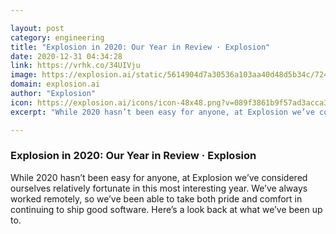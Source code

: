 ```yaml
---

layout: post
category: engineering
title: "Explosion in 2020: Our Year in Review · Explosion"
date: 2020-12-31 04:34:28
link: https://vrhk.co/34UIVju
image: https://explosion.ai/static/5614904d7a30536a103aa40d48d5b34c/724c8/year-in-review-2020_social.jpg
domain: explosion.ai
author: "Explosion"
icon: https://explosion.ai/icons/icon-48x48.png?v=089f3861b9f57ad3acca3ce5aada2a52
excerpt: "While 2020 hasn’t been easy for anyone, at Explosion we’ve considered ourselves relatively fortunate in this most interesting year. We’ve always worked remotely, so we’ve been able to take both pride and comfort in continuing to ship good software. Here’s a look back at what we’ve been up to."

---
```


### Explosion in 2020: Our Year in Review · Explosion

While 2020 hasn’t been easy for anyone, at Explosion we’ve considered ourselves relatively fortunate in this most interesting year. We’ve always worked remotely, so we’ve been able to take both pride and comfort in continuing to ship good software. Here’s a look back at what we’ve been up to.